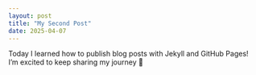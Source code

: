 ```yaml
---
layout: post
title: "My Second Post"
date: 2025-04-07
---
```

<!-- ---
layout: post
title: "My Second Post"
date: 2025-04-07
--- -->

Today I learned how to publish blog posts with Jekyll and GitHub Pages!  
I’m excited to keep sharing my journey 🌱
